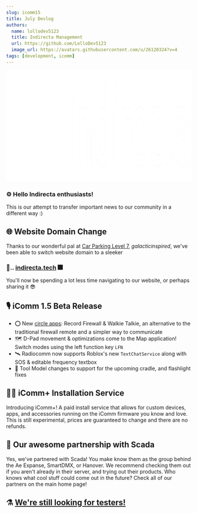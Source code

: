 ```yaml
---
slug: icomm15
title: July Devlog
authors:
  name: lollodev5123
  title: Indirecta Management
  url: https://github.com/LolloDev5123
  image_url: https://avatars.githubusercontent.com/u/26120324?v=4
tags: [development, icomm]
---
```


<img alt="" src="/img/indirecta_logo_medium500_withPill.png" height="300px"/>

### ⚙️ Hello Indirecta enthusiasts!

This is our attempt to transfer important news to our community in a different way :)

## 🌐 Website Domain Change

Thanks to our wonderful pal at [Car Parking Level 7](https://discord.gg/parking), *galacticinspired*, we've been able to switch website domain to a sleeker

### 🥁.. [indirecta.tech](https://indirecta.tech) 🎆

You'll now be spending a lot less time navigating to our website, or perhaps sharing it 😎

## 🎙️ iComm 1.5 Beta Release

- ⭕ New [circle apps](/docs/FOSD/iComm/applications#circle-apps): Record Firewall & Walkie Talkie, an alternative to the traditional firewall remote and a simpler way to communicate
- 🗺️ D-Pad movement & optimizations come to the Map application! Switch modes using the left function key `LFN`
- 🛰️ Radiocomm now supports Roblox's new `TextChatService` along with SOS & editable frequency textbox
- 🔧 Tool Model changes to support for the upcoming cradle, and flashlight fixes

## 🧑‍💻 iComm+ Installation Service

Introducing iComm+! A paid install service that allows for custom devices, apps, and accessories running on the iComm firmware you know and love.
This is still experimental, prices are guaranteed to change and there are no refunds.

## 🤝 Our awesome partnership with Scada

Yes, we've partnered with Scada! You make know them as the group behind the Ae Expanse, SmartDMX, or Hanover.
We recommend checking them out if you aren't already in their server, and trying out their products.
Who knows what cool stuff could come out in the future?
Check all of our partners on the main home page!
  
## ⚗️ [We're still looking for testers!](/docs/beta-testers)
